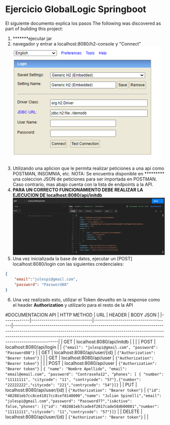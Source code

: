 # Ejercicio GlobalLogic Springboot
El siguiente documento explica los pasos The following was discovered as part of building this project:

1) *******ejecutar jar
2) navegador y entrar a localhost:8080/h2-console y "Connect"
![Image of docker-compose command with option up](https://github.com/julespi/rest-sb-exercise/blob/main/images/h2-console.png)
3) Utilizando una aplicion que le permita realizar peticiones a una api como POSTMAN, INSOMNIA, etc. NOTA: Se encuentra disponible en ********* una coleccion JSON de peticiones para ser importada en POSTMAN. Caso contrario, mas abajo cuenta con la lista de endpoints a la API.
4) **PARA UN CORRECTO FUNCIONAMIENTO DEBE REALIZAR LA EJECUCION DE localhost:8080/api/initdb**
![Image of docker-compose command with option up](https://github.com/julespi/rest-sb-exercise/blob/main/images/init_db.png)
5) Una vez inicializada la base de datos, ejecutar un [POST] localhost:8080/login con las siguientes credenciales:
```json
{
    "email":"julespi@gmail.com",
    "password": "Password88"
}
```
6) Una vez realizado esto, utilizar el Token devuelto en la response como el header **Authorization** y utilizarlo para el resto de la API

#DOCUMENTACION API
| HTTP METHOD | URL                          | HEADER                              | BODY JSON                                                                                                                                                                                                                                                      |
|-------------|------------------------------|-------------------------------------|----------------------------------------------------------------------------------------------------------------------------------------------------------------------------------------------------------------------------------------------------------------|
| GET        | localhost:8080/api/initdb    |                                     |                                                                                                                                                                                                                                                                |
| POST        | localhost:8080/api/login     |                                     | `{"email": "julespi@gmail.com", "password": "Password88"}`                                                                                                                                                                                                     |
| GET         | localhost:8080/api/user/{id} | `{"Authorization": "Bearer token"}` |                                                                                                                                                                                                                                                                |
| GET         | localhost:8080/api/user      | `{"Authorization": "Bearer token"}` |                                                                                                                                                                                                                                                                |
| POST        | localhost:8080/api/user      | `{"Authorization": "Bearer token"}` | `{ "name": "Nombre Apellido", "email": "email@email.com", "password": "Contraseña12", "phones": [ { "number": "11111111", "citycode": "11", "contrycode": "57"},{"number": "22222222","citycode": "221","contrycode": "54"}]}`                                 |
| PUT         | localhost:8080/api/user/{id} | `{"Authorization": "Bearer token"}` | `{"id": "402881eb7cc8ce41017cc8cef8140000","name": "Julian Spinelli","email": "julespi@gmail.com","password": "Password77","isActive": false,"phones": [{"id": "402881eb7cade4f2017cade58d600001","number": "11111111","citycode": "11","contrycode": "57"}]}` |
| DELETE      | localhost:8080/api/user/{id} | `{"Authorization": "Bearer token"}` |                                                                                                                                                                                                                                                                |
